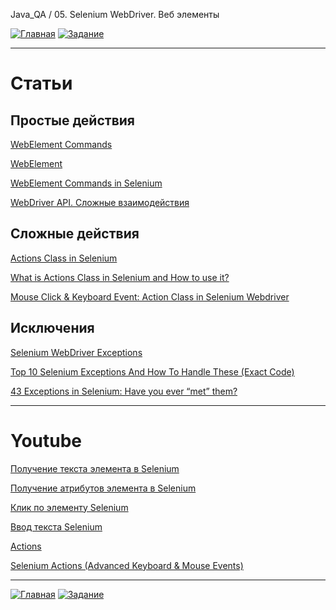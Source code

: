 Java_QA / 05. Selenium WebDriver. Веб элементы

[![Главная](https://img.shields.io/badge/-Главная-aaccee)](README.md)
[![Задание](https://img.shields.io/badge/-Задание-99ffee)](3.%20Задание.md)

***

# Статьи

## Простые действия

[WebElement Commands](https://www.toolsqa.com/selenium-webdriver/webelement-commands/)

[WebElement](https://www.selenium.dev/documentation/en/webdriver/web_element/)

[WebElement Commands in Selenium](https://stqatools.com/selenium-webelement-commands/)

[WebDriver API. Сложные взаимодействия](https://comaqa.gitbook.io/selenium-webdriver-lectures/selenium-webdriver.-slozhnye-voprosy./webdriver-api.-slozhnye-vzaimodeistviya.)

## Сложные действия

[Actions Class in Selenium](https://www.toolsqa.com/selenium-webdriver/actions-class-in-selenium/)

[What is Actions Class in Selenium and How to use it?](https://www.janbasktraining.com/blog/what-is-actions-class-in-selenium/)

[Mouse Click & Keyboard Event: Action Class in Selenium Webdriver](https://www.guru99.com/keyboard-mouse-events-files-webdriver.html)

## Исключения

[Selenium WebDriver Exceptions](http://internetka.in.ua/selenium-webdriver-exceptions/)

[Top 10 Selenium Exceptions And How To Handle These (Exact Code)](https://www.softwaretestinghelp.com/exception-handling-framework-selenium-tutorial-19/)

[43 Exceptions in Selenium: Have you ever “met” them?](https://www.katalon.com/resources-center/blog/selenium-exceptions/)

***

# Youtube

[Получение текста элемента в Selenium](https://www.youtube.com/watch?v=8N5p1105_ZM&list=PLZqgWWF4O-ziBZVXN19WcRHPM5DkH672c&index=10)

[Получение атрибутов элемента в Selenium](https://www.youtube.com/watch?v=1lWtNSFXL1Q&list=PLZqgWWF4O-ziBZVXN19WcRHPM5DkH672c&index=9)

[Клик по элементу Selenium](https://www.youtube.com/watch?v=GfUYh8u8leI&list=PLZqgWWF4O-ziBZVXN19WcRHPM5DkH672c&index=12)

[Ввод текста Selenium](https://www.youtube.com/watch?v=Irdz077dHsk&list=PLZqgWWF4O-ziBZVXN19WcRHPM5DkH672c&index=13https://www.youtube.com/watch?v=Irdz077dHsk&list=PLZqgWWF4O-ziBZVXN19WcRHPM5DkH672c&index=13)

[Actions](https://www.youtube.com/watch?v=-L2AnIN7VXk)

[Selenium Actions (Advanced Keyboard & Mouse Events)](https://www.youtube.com/playlist?list=PLfp-cJ6BH8u_KcwdSoFsGlE6u2XSrKkwc)

***

[![Главная](https://img.shields.io/badge/-Главная-aaccee)](README.md)
[![Задание](https://img.shields.io/badge/-Задание-99ffee)](3.%20Задание.md)